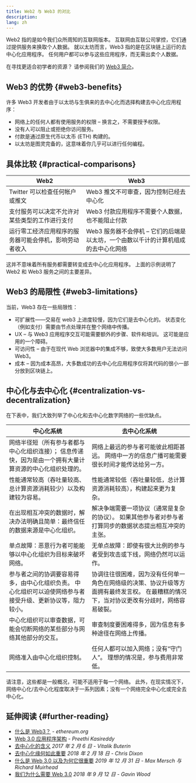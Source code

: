 ```yaml
---
title: Web2 与 Web3 的对比
description:
lang: zh
---
```


Web2 指的是如今我们众所周知的互联网版本。 互联网由互联公司掌控，它们通过提供服务来换取个人数据。 就以太坊而言，Web3 指的是在区块链上运行的去中心化应用程序。 任何用户都可以参与这些应用程序，而无需出卖个人数据。

在寻找更适合初学者的资源？ 请参阅我们的 [Web3 简介](/web3/)。

## Web3 的优势 {#web3-benefits}

许多 Web3 开发者由于以太坊与生俱来的去中心化而选择构建去中心化应用程序：

- 网络上的任何人都有使用服务的权限 – 换言之，不需要授予权限。
- 没有人可以阻止或拒绝你访问服务。
- 付款是通过原生代币以太币 (ETH) 构建的。
- 以太坊是图灵完备的，这意味着你几乎可以进行任何编程。

## 具体比较 {#practical-comparisons}

| Web2                                                   | Web3                                                                               |
| ------------------------------------------------------ | ---------------------------------------------------------------------------------- |
| Twitter 可以检查任何帐户或推文                         | Web3 推文不可审查，因为控制已经去中心化                                            |
| 支付服务可以决定不允许对某些类型的工作进行支付         | Web3 付款应用程序不需要个人数据，也不能阻止付款                                    |
| 运行零工经济应用程序的服务器可能会停机，影响劳动者收入 | Web3 服务器不会停机 – 它们的后端是以太坊，一个由数以千计的计算机组成的去中心化网络 |

这并不意味着所有服务都需要转变成去中心化应用程序。 上面的示例说明了 Web2 和 Web3 服务之间的主要差异。

## Web3 的局限性 {#web3-limitations}

当前，Web3 存在一些局限性：

- 可扩展性——交易在 web3 上进度较慢，因为它们是去中心化的。 状态变化（例如支付）需要由节点处理并在整个网络中传播。
- UX – 与 Web3 应用程序交互可能需要额外的步骤、软件和培训。 这可能是应用的一个障碍。
- 可访问性 – 由于在现代 Web 浏览器中的集成不够，致使大多数用户无法访问 Web3。
- 成本 – 因为成本高昂，大多数成功的去中心化应用程序仅将其代码的很小一部分放到区块链上。

## 中心化与去中心化 {#centralization-vs-decentralization}

在下表中，我们大致列举了中心化和去中心化数字网络的一些优缺点。

| 中心化系统                                                                                                  | 去中心化系统                                                                                                                              |
| ----------------------------------------------------------------------------------------------------------- | ----------------------------------------------------------------------------------------------------------------------------------------- |
| 网络半径短（所有参与者都与中心化组织连接）； 信息传递快，因为是由一个拥有大量计算资源的中心化组织处理的。   | 网络上最远的参与者可能彼此相距甚远。 网络中一方的信息广播可能需要很长时间才能传达给另一方。                                               |
| 性能通常较高（吞吐量较高、总计算资源消耗较少）以及构建较为容易。                                            | 性能通常较低（吞吐量较低，总计算资源消耗较高），构建起来更为复杂。                                                                        |
| 在出现相互冲突的数据时，解决办法明确且简单：最终信任的数据来源是中心化组织。                                | 解决争端需要一项协议（通常是复杂的协议）。 如果其他参与者对参与者打算同步的数据状态提出相互冲突的主张。                                   |
| 单点故障：恶意行为者可能能够以中心化组织为目标来破坏网络。                                                  | 无单点故障：即使有很大比例的参与者受到攻击或下线，网络仍然可以运作。                                                                      |
| 参与者之间的协调要容易得多，由中心化组织负责。 中心化组织可以迫使网络参与者接受升级、更新协议等，阻力较小。 | 协调往往很困难，因为没有任何单一角色在网络级的决策、协议升级等方面拥有最终发言权。 在最糟糕的情况下，当对协议更改有分歧时，网络容易破裂。 |
| 中心化组织可以审查数据，可能会切断网络的某些部分与网络其他部分的交互。                                      | 审查制度要困难得多，因为信息有多种途径在网络上传播。                                                                                      |
| 网络准入由中心化组织控制。                                                                                  | 任何人都可以加入网络；没有“守门人”。 理想的情况是，参与费用非常低。                                                                       |

请注意，这些都是一般概况，可能不适用于每一个网络。 此外，在现实情况下，网络中心化/去中心化程度取决于一系列因素；没有一个网络完全中心化或完全去中心化。

## 延伸阅读 {#further-reading}

- [什么是 Web3？](/web3/) - _ethereum.org_
- [Web 3.0 应用程序架构](https://www.preethikasireddy.com/post/the-architecture-of-a-web-3-0-application) - _Preethi Kasireddy_
- [去中心化的含义](https://medium.com/@VitalikButerin/the-meaning-of-decentralization-a0c92b76a274) _2017 年 2 月 6 日 - Vitalik Buterin_
- [去中心化缘何如此重要](https://medium.com/s/story/why-decentralization-matters-5e3f79f7638e) _2018 年 2 月 18 日 - Chris Dixon_
- [什么是 Web 3.0 以及为何它很重要](https://medium.com/fabric-ventures/what-is-web-3-0-why-it-matters-934eb07f3d2b) _2019 年 12 月 31 日 - Max Mersch 与 Richard Muirhead_
- [我们为什么需要 Web 3.0](https://medium.com/@gavofyork/why-we-need-web-3-0-5da4f2bf95ab) _2018 年 9 月 12 日 - Gavin Wood_
